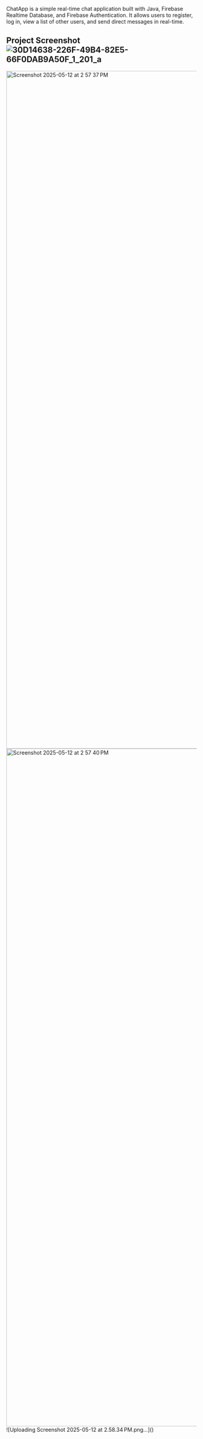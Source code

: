 ChatApp is a simple real-time chat application built with Java, Firebase Realtime Database, and Firebase Authentication. It allows users to register, log in, view a list of other users, and send direct messages in real-time.

## Project Screenshot![30D14638-226F-49B4-82E5-66F0DAB9A50F_1_201_a](https://github.com/user-attachments/assets/7b669a35-0d53-4e90-8b8b-7ee3a7b31835)



<img width="1792" alt="Screenshot 2025-05-12 at 2 57 37 PM" src="https://github.com/user-attachments/assets/8cb5f275-90ab-499e-8fe6-dd02e220462d" />
<img width="1792" alt="Screenshot 2025-05-12 at 2 57 40 PM" src="https://github.com/user-attachments/assets/055a4d0b-dea9-464f-a1f8-509e6c1fd0b5" />
![Uploading Screenshot 2025-05-12 at 2.58.34 PM.png…]()
